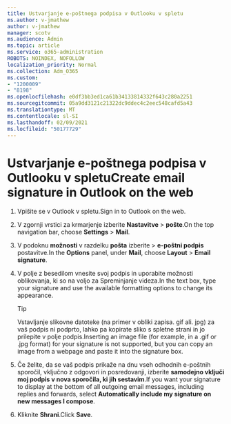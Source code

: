 ```yaml
---
title: Ustvarjanje e-poštnega podpisa v Outlooku v spletu
ms.author: v-jmathew
author: v-jmathew
manager: scotv
ms.audience: Admin
ms.topic: article
ms.service: o365-administration
ROBOTS: NOINDEX, NOFOLLOW
localization_priority: Normal
ms.collection: Adm_O365
ms.custom:
- "1200009"
- "8198"
ms.openlocfilehash: e0df3bb3ed1ca61b34133814332f643c280a2251
ms.sourcegitcommit: 05a9dd3121c21322dc9ddec4c2eec548cafd5a43
ms.translationtype: MT
ms.contentlocale: sl-SI
ms.lasthandoff: 02/09/2021
ms.locfileid: "50177729"
---
```

# <a name="create-email-signature-in-outlook-on-the-web"></a><span data-ttu-id="526e3-102">Ustvarjanje e-poštnega podpisa v Outlooku v spletu</span><span class="sxs-lookup"><span data-stu-id="526e3-102">Create email signature in Outlook on the web</span></span>

1. <span data-ttu-id="526e3-103">Vpišite se v Outlook v spletu.</span><span class="sxs-lookup"><span data-stu-id="526e3-103">Sign in to Outlook on the web.</span></span>
2. <span data-ttu-id="526e3-104">V zgornji vrstici za krmarjenje izberite **Nastavitve**  >  **pošte**.</span><span class="sxs-lookup"><span data-stu-id="526e3-104">On the top navigation bar, choose **Settings** > **Mail**.</span></span>
3. <span data-ttu-id="526e3-105">V podoknu **možnosti** v razdelku **pošta** izberite   >  **e-poštni podpis** postavitve.</span><span class="sxs-lookup"><span data-stu-id="526e3-105">In the **Options** panel, under **Mail**, choose **Layout** > **Email signature**.</span></span>
4. <span data-ttu-id="526e3-106">V polje z besedilom vnesite svoj podpis in uporabite možnosti oblikovanja, ki so na voljo za Spreminjanje videza.</span><span class="sxs-lookup"><span data-stu-id="526e3-106">In the text box, type your signature and use the available formatting options to change its appearance.</span></span>

    > [!TIP]
    > <span data-ttu-id="526e3-107">Vstavljanje slikovne datoteke (na primer v obliki zapisa. gif ali. jpg) za vaš podpis ni podprto, lahko pa kopirate sliko s spletne strani in jo prilepite v polje podpis.</span><span class="sxs-lookup"><span data-stu-id="526e3-107">Inserting an image file (for example, in a .gif or .jpg format) for your signature is not supported, but you can copy an image from a webpage and paste it into the signature box.</span></span>

5. <span data-ttu-id="526e3-108">Če želite, da se vaš podpis prikaže na dnu vseh odhodnih e-poštnih sporočil, vključno z odgovori in posredovanji, izberite **samodejno vključi moj podpis v nova sporočila, ki jih sestavim**.</span><span class="sxs-lookup"><span data-stu-id="526e3-108">If you want your signature to display at the bottom of all outgoing email messages, including replies and forwards, select **Automatically include my signature on new messages I compose**.</span></span>
6. <span data-ttu-id="526e3-109">Kliknite **Shrani**.</span><span class="sxs-lookup"><span data-stu-id="526e3-109">Click **Save**.</span></span>
